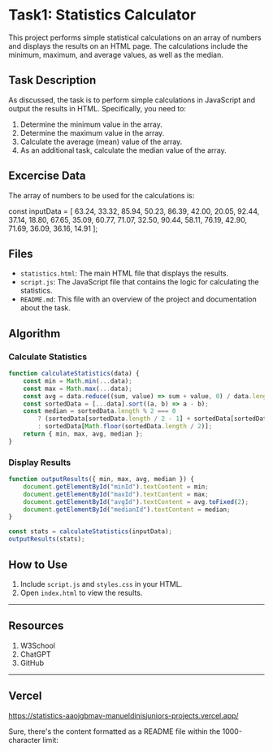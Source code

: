 # Task1: Statistics Calculator

This project performs simple statistical calculations on an array of numbers and displays the results on an HTML page. The calculations include the minimum, maximum, and average values, as well as the median.

## Task Description

As discussed, the task is to perform simple calculations in JavaScript and output the results in HTML. Specifically, you need to:

1. Determine the minimum value in the array.
2. Determine the maximum value in the array.
3. Calculate the average (mean) value of the array.
4. As an additional task, calculate the median value of the array.

## Excercise Data

The array of numbers to be used for the calculations is:

const inputData = [
    63.24, 33.32, 85.94, 50.23, 86.39, 42.00, 20.05, 92.44, 37.14, 18.80,
    67.65, 35.09, 60.77, 71.07, 32.50, 90.44, 58.11, 76.19, 42.90, 71.69,
    36.09, 36.16, 14.91
];

## Files

- `statistics.html`: The main HTML file that displays the results.
- `script.js`: The JavaScript file that contains the logic for calculating the statistics.
- `README.md`: This file with an overview of the project and documentation about the task.


## Algorithm

### Calculate Statistics
```javascript
function calculateStatistics(data) {
    const min = Math.min(...data);
    const max = Math.max(...data);
    const avg = data.reduce((sum, value) => sum + value, 0) / data.length;
    const sortedData = [...data].sort((a, b) => a - b);
    const median = sortedData.length % 2 === 0
        ? (sortedData[sortedData.length / 2 - 1] + sortedData[sortedData.length / 2]) / 2
        : sortedData[Math.floor(sortedData.length / 2)];
    return { min, max, avg, median };
}
```

### Display Results
```javascript
function outputResults({ min, max, avg, median }) {
    document.getElementById("minId").textContent = min;
    document.getElementById("maxId").textContent = max;
    document.getElementById("avgId").textContent = avg.toFixed(2);
    document.getElementById("medianId").textContent = median;
}

const stats = calculateStatistics(inputData);
outputResults(stats);
```

## How to Use

1. Include `script.js` and `styles.css` in your HTML.
2. Open `index.html` to view the results.

---

## Resources

1. W3School
2. ChatGPT
3. GitHub

---

## Vercel

https://statistics-aaojgbmav-manueldinisjuniors-projects.vercel.app/

Sure, there's the content formatted as a README file within the 1000-character limit:

